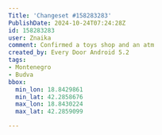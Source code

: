 ```yaml
---
Title: 'Changeset #158283283'
PublishDate: 2024-10-24T07:24:28Z
id: 158283283
user: Znaika
comment: Confirmed a toys shop and an atm
created_by: Every Door Android 5.2
tags:
- Montenegro
- Budva
bbox:
  min_lon: 18.8429861
  min_lat: 42.2858676
  max_lon: 18.8430224
  max_lat: 42.2859099

---
```

